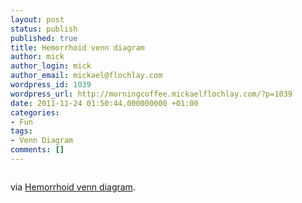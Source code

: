 ```yaml
---
layout: post
status: publish
published: true
title: Hemorrhoid venn diagram
author: mick
author_login: mick
author_email: mickael@flochlay.com
wordpress_id: 1039
wordpress_url: http://morningcoffee.mickaelflochlay.com/?p=1039
date: 2011-11-24 01:50:44.000000000 +01:00
categories:
- Fun
tags:
- Venn Diagram
comments: []
---
```

<p style="text-align: center;"><a href="http://flowingdata.com/2011/11/23/hemorrhoid-venn-diagram/"><img src='http://morningcoffee.mickaelflochlay.com/wp-content/uploads/2011/11/hemorrhoid-venn-diagram-cropped-625x428.jpg' alt='' /></a></p>

via <a href="http://flowingdata.com/2011/11/23/hemorrhoid-venn-diagram/">Hemorrhoid venn diagram</a>.
